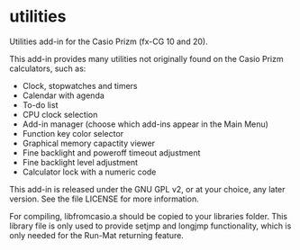utilities
=========

Utilities add-in for the Casio Prizm (fx-CG 10 and 20).

This add-in provides many utilities not originally found on the Casio Prizm calculators, such as:
 - Clock, stopwatches and timers
 - Calendar with agenda
 - To-do list
 - CPU clock selection
 - Add-in manager (choose which add-ins appear in the Main Menu)
 - Function key color selector
 - Graphical memory capactity viewer
 - Fine backlight and poweroff timeout adjustment
 - Fine backlight level adjustment
 - Calculator lock with a numeric code

This add-in is released under the GNU GPL v2, or at your choice, any later version. See the file LICENSE for more information.

For compiling, libfromcasio.a should be copied to your libraries folder. This library file is only used to provide setjmp and longjmp functionality, which is only needed for the Run-Mat returning feature.